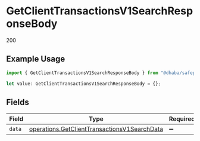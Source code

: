 # GetClientTransactionsV1SearchResponseBody

200

## Example Usage

```typescript
import { GetClientTransactionsV1SearchResponseBody } from "@dhaba/safepay-ts/models/operations";

let value: GetClientTransactionsV1SearchResponseBody = {};
```

## Fields

| Field                                                                                                        | Type                                                                                                         | Required                                                                                                     | Description                                                                                                  |
| ------------------------------------------------------------------------------------------------------------ | ------------------------------------------------------------------------------------------------------------ | ------------------------------------------------------------------------------------------------------------ | ------------------------------------------------------------------------------------------------------------ |
| `data`                                                                                                       | [operations.GetClientTransactionsV1SearchData](../../models/operations/getclienttransactionsv1searchdata.md) | :heavy_minus_sign:                                                                                           | N/A                                                                                                          |